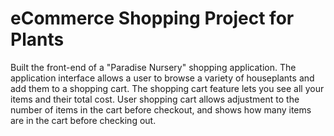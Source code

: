 # eCommerce Shopping Project for Plants
Built the front-end of a "Paradise Nursery" shopping application. The application interface allows a user to browse a variety of houseplants and add them to a shopping cart. The shopping cart feature lets you see all your items and their total cost. User shopping cart allows adjustment to the number of items in the cart before checkout, and shows how many items are in the cart before checking out.
